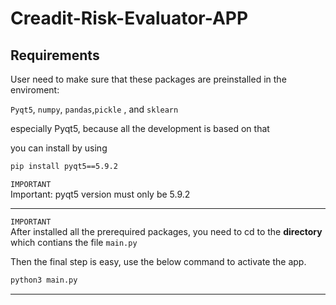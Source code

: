 # Creadit-Risk-Evaluator-APP


## Requirements

User need to make sure that these packages are preinstalled in the enviroment:

``Pyqt5``, ``numpy``, ``pandas``,``pickle`` , and ``sklearn``

especially Pyqt5, because all the development is based on that





you can install by using 
```bash
pip install pyqt5==5.9.2
```

`IMPORTANT` \
Important: pyqt5 version must only be 5.9.2 



***********************************************





`IMPORTANT` \
After installed all the prerequired packages, you need to cd to the <strong>directory</strong> which contians the file ``main.py``



Then the final step is easy, use the below command to activate the app.

```bash
python3 main.py
```
***********************************************
